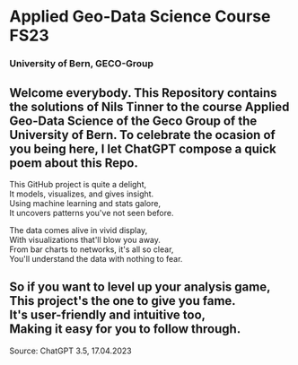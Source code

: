 # Applied Geo-Data Science Course FS23 
### University of Bern, GECO-Group
Welcome everybody. This Repository contains the solutions of Nils Tinner to the course Applied Geo-Data Science of the Geco Group of the University of Bern. 
To celebrate the ocasion of you being here, I let ChatGPT compose a quick poem about this Repo.
--------------------------------------
This GitHub project is quite a delight,  
It models, visualizes, and gives insight.  
Using machine learning and stats galore,  
It uncovers patterns you've not seen before.  

The data comes alive in vivid display,  
With visualizations that'll blow you away.  
From bar charts to networks, it's all so clear,  
You'll understand the data with nothing to fear.  

So if you want to level up your analysis game,  
This project's the one to give you fame.  
It's user-friendly and intuitive too,  
Making it easy for you to follow through.  
--------------------------------------
Source: ChatGPT 3.5, 17.04.2023